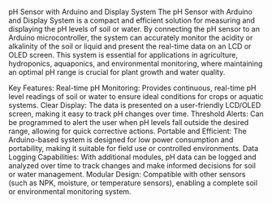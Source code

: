 pH Sensor with Arduino and Display System
The pH Sensor with Arduino and Display System is a compact and efficient solution for measuring and displaying the pH levels of soil or water. By connecting the pH sensor to an Arduino microcontroller, the system can accurately monitor the acidity or alkalinity of the soil or liquid and present the real-time data on an LCD or OLED screen. This system is essential for applications in agriculture, hydroponics, aquaponics, and environmental monitoring, where maintaining an optimal pH range is crucial for plant growth and water quality.

Key Features:
Real-time pH Monitoring: Provides continuous, real-time pH level readings of soil or water to ensure ideal conditions for crops or aquatic systems.
Clear Display: The data is presented on a user-friendly LCD/OLED screen, making it easy to track pH changes over time.
Threshold Alerts: Can be programmed to alert the user when pH levels fall outside the desired range, allowing for quick corrective actions.
Portable and Efficient: The Arduino-based system is designed for low power consumption and portability, making it suitable for field use or controlled environments.
Data Logging Capabilities: With additional modules, pH data can be logged and analyzed over time to track changes and make informed decisions for soil or water management.
Modular Design: Compatible with other sensors (such as NPK, moisture, or temperature sensors), enabling a complete soil or environmental monitoring system.
